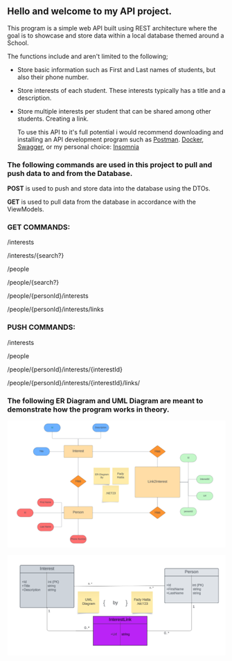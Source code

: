 ## Hello and welcome to my API project.

This program is a simple web API built using REST architecture where the goal is to showcase and store data within a local database themed around a School.

The functions include and aren't limited to the following;

* Store basic information such as First and Last names of students, but also their phone number.
* Store interests of each student. These interests typically has a title and a description.
* Store multiple interests per student that can be shared among other students. Creating a link.

  To use this API to it's full potential i would recommend downloading and installing an API development program such as [Postman](https://www.postman.com//). [Docker](https://www.docker.com/), [Swagger](https://swagger.io/), or my personal choice: [Insomnia](https://insomnia.rest/)


### The following commands are used in this project to pull and push data to and from the Database.

**POST** is used to push and store data into the database using the DTOs.

**GET** is used to pull data from the database in accordance with the ViewModels.

### GET COMMANDS: 

/interests

/interests/{search?}

/people

/people/{search?}

/people/{personId}/interests

/people/{personId}/interests/links

### **PUSH COMMANDS:**

/interests

/people

/people/{personId}/interests/{interestId}

/people/{personId}/interests/{interestId}/links/





### The following ER Diagram and UML Diagram are meant to demonstrate how the program works in theory.

![Alt text](https://github.com/Manhattaa/MiniAPI/blob/master/MiniAPI/ER%20Diagram%20Fady%20Hatta.png "ER_Diagram")

![Alt text](https://github.com/Manhattaa/MiniAPI/blob/master/MiniAPI/UML%20Diagram%20Fady%20Hatta.png "UML Diagram")

